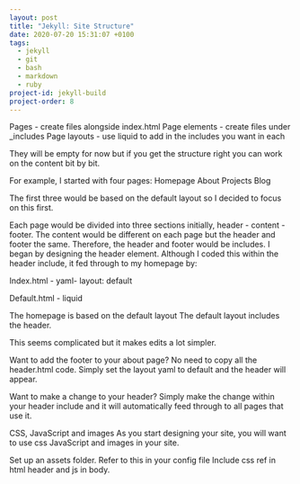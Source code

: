 ```yaml
---
layout: post
title: "Jekyll: Site Structure"
date: 2020-07-20 15:31:07 +0100
tags:
  - jekyll
  - git
  - bash
  - markdown
  - ruby
project-id: jekyll-build
project-order: 8
---
```


Pages - create files alongside index.html
Page elements - create files under \_includes
Page layouts - use liquid to add in the includes you want in each

They will be empty for now but if you get the structure right you can work on the content bit by bit.

For example, I started with four pages:
Homepage
About
Projects
Blog

The first three would be based on the default layout so I decided to focus on this first.

Each page would be divided into three sections initially, header - content - footer. The content would be different on each page but the header and footer the same. Therefore, the header and footer would be includes. I began by designing the header element. Although I coded this within the header include, it fed through to my homepage by:

Index.html - yaml- layout: default

Default.html - liquid

The homepage is based on the default layout
The default layout includes the header.

This seems complicated but it makes edits a lot simpler.

Want to add the footer to your about page? No need to copy all the header.html code. Simply set the layout yaml to default and the header will appear.

Want to make a change to your header? Simply make the change within your header include and it will automatically feed through to all pages that use it.

CSS, JavaScript and images
As you start designing your site, you will want to use css JavaScript and images in your site.

Set up an assets folder.
Refer to this in your config file
Include css ref in html header and js in body.
